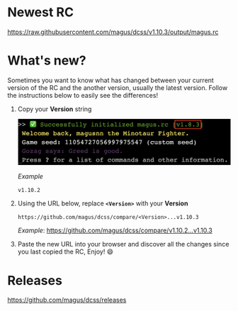 # Newest RC

https://raw.githubusercontent.com/magus/dcss/v1.10.3/output/magus.rc

# What's new?

Sometimes you want to know what has changed between your current version
of the RC and the another version, usually the latest version.
Follow the instructions below to easily see the differences!

1. Copy your **Version** string

    ![Example screenshot highlighting magus.rc version string](https://raw.githubusercontent.com/magus/dcss/master/static/version-string-example.97956d.png)

    _Example_
    ```
    v1.10.2
    ```

1. Using the URL below, replace **`<Version>`** with your **Version**

    ```
    https://github.com/magus/dcss/compare/<Version>...v1.10.3
    ```
    _Example_: https://github.com/magus/dcss/compare/v1.10.2...v1.10.3

1. Paste the new URL into your browser and discover all the changes since you last copied the RC, Enjoy! 😄


# Releases

https://github.com/magus/dcss/releases

